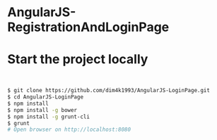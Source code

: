 AngularJS-RegistrationAndLoginPage
===================

# Start the project locally

```bash


$ git clone https://github.com/dim4k1993/AngularJS-LoginPage.git
$ cd AngularJS-LoginPage
$ npm install 
$ npm install -g bower
$ npm install -g grunt-cli
$ grunt
# Open browser on http://localhost:8080
```

